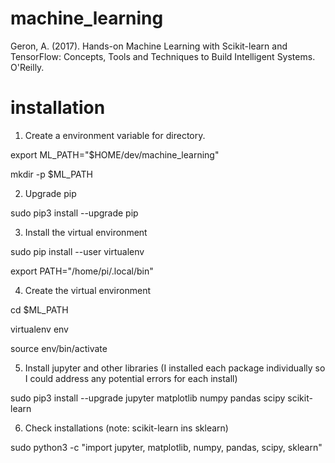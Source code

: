 # machine_learning
Geron, A. (2017). Hands-on Machine Learning with Scikit-learn and TensorFlow: Concepts, Tools and Techniques to Build Intelligent Systems. O'Reilly.

# installation

1. Create a environment variable for directory.

export ML_PATH="$HOME/dev/machine_learning"

mkdir -p $ML_PATH

2. Upgrade pip

sudo pip3 install --upgrade pip

3. Install the virtual environment

sudo pip install --user virtualenv

export PATH="/home/pi/.local/bin"

4. Create the virtual environment

cd $ML_PATH

virtualenv env

source env/bin/activate

5. Install jupyter and other libraries (I installed each package individually so I could address any potential errors for each install)

sudo pip3 install --upgrade jupyter matplotlib numpy pandas scipy scikit-learn

6. Check installations (note: scikit-learn ins sklearn)

sudo python3 -c "import jupyter, matplotlib, numpy, pandas, scipy, sklearn"

